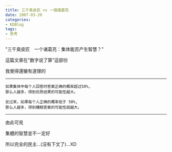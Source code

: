 ```yaml
---
title: 三千臭皮匠 vs 一個諸葛亮
date: 2007-03-20
categories:
- KDBlog
tags:
- 思考
---
```

"三千臭皮匠　一个诸葛亮：集体能否产生智慧？"



這篇文章在"数字说了算"這部份

我覺得還蠻有道理的

---

```
如果集体中每个人回答时答案正确的概率超过50%,
那么人越多，得到优质结果的可能性越大。
```

```
反过来，如果每个人正确的概率低于 50%,
那么人越多，得到糟糕答案的可能性就越大。
```

---

由此可見

集體的智慧並不一定好

所以完全的民主...(沒有下文了)...XD

